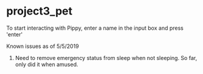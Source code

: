 # project3_pet
To start interacting with Pippy, enter a name in the input box and press 'enter'

Known issues as of 5/5/2019
   1. Need to remove emergency status from sleep when not sleeping. So far, only did it when amused. 